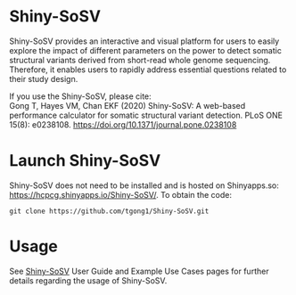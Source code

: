# Shiny-SoSV

Shiny-SoSV provides an interactive and visual platform for users to easily explore the impact of different parameters on the power to detect somatic structural variants derived from short-read whole genome sequencing. Therefore, it enables users to rapidly address essential questions related to their study design. 

If you use the Shiny-SoSV, please cite:</br>
Gong T, Hayes VM, Chan EKF (2020) Shiny-SoSV: A web-based performance calculator for somatic structural variant detection. PLoS ONE 15(8): e0238108. https://doi.org/10.1371/journal.pone.0238108

# Launch Shiny-SoSV
Shiny-SoSV does not need to be installed and is hosted on Shinyapps.so: https://hcpcg.shinyapps.io/Shiny-SoSV/.
To obtain the code:
```
git clone https://github.com/tgong1/Shiny-SoSV.git
```

# Usage
See [Shiny-SoSV](https://hcpcg.shinyapps.io/Shiny-SoSV/) User Guide and Example Use Cases pages for further details regarding the usage of Shiny-SoSV. 
